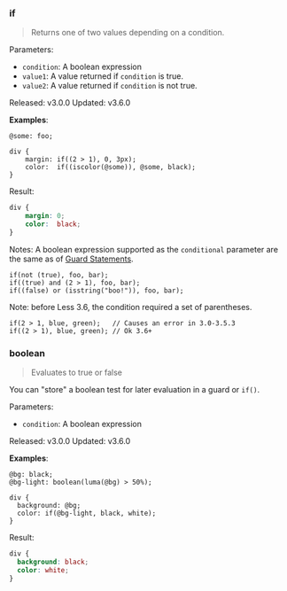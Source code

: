 ### if

> Returns one of two values depending on a condition.

Parameters:

* `condition`: A boolean expression
* `value1`: A value returned if `condition` is true.
* `value2`: A value returned if `condition` is not true.

Released: v3.0.0
Updated: v3.6.0

**Examples**:
```less
@some: foo;

div {
    margin: if((2 > 1), 0, 3px);
    color:  if((iscolor(@some)), @some, black);
}
```
Result:
```css
div {
    margin: 0;
    color:  black;
}
```

Notes: A boolean expression supported as the `conditional` parameter are the same as of [Guard Statements](/features/#mixins-feature-mixin-guards-feature).
```less
if(not (true), foo, bar);
if((true) and (2 > 1), foo, bar);
if((false) or (isstring("boo!")), foo, bar);
```
Note: before Less 3.6, the condition required a set of parentheses.
```less
if(2 > 1, blue, green);   // Causes an error in 3.0-3.5.3
if((2 > 1), blue, green); // Ok 3.6+
```

### boolean

> Evaluates to true or false

You can "store" a boolean test for later evaluation in a guard or `if()`.

Parameters:

* `condition`: A boolean expression

Released: v3.0.0
Updated: v3.6.0

**Examples**:
```less
@bg: black;
@bg-light: boolean(luma(@bg) > 50%);

div {
  background: @bg; 
  color: if(@bg-light, black, white);
}
```
Result:
```css
div {
  background: black;
  color: white;
}
```
